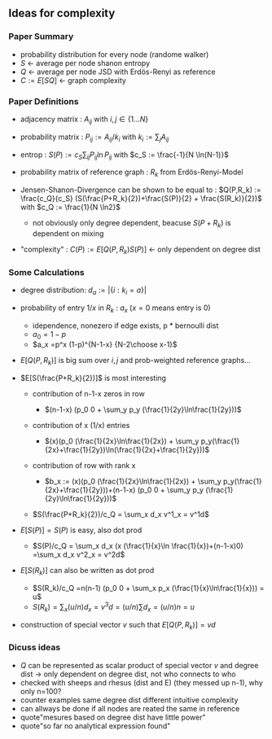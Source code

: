 ## Ideas for complexity

### Paper Summary
- probability distribution for every node  (randome walker)
- $S$ <- average per node shanon entropy
- $Q$ <- average per node JSD with Erdös-Renyi as reference
- $C := E[SQ]$ <- graph complexity

### Paper Definitions
- adjacency matrix : $A_{ij}$ with $i,j \in \{1...N\}$

- probability matrix : $P_{ij} := A_{ij}/k_i$ with $k_i :=\sum_j A_{ij}$

- entrop : $S(P) := c_S \sum_{ij}P_{ij}\ln P_{ij}$ with $c_S := \frac{-1}{N \ln(N-1)}$

- probability matrix of reference graph : $R_k$ from Erdös-Renyi-Model

- Jensen-Shanon-Divergence can be shown to be equal to : $Q(P,R_k) := \frac{c_Q}{c_S} (S(\frac{P+R_k}{2})+\frac{S(P)}{2} + \frac{S(R_k)}{2})$ with $c_Q := \frac{1}{N \ln2}$

  - not obviously only degree dependent, beacuse $S(P+R_k)$ is dependent on mixing

- "complexity" : $C(P):= E[Q(P,R_k)S(P)]$ <- only dependent on degree dist

### Some Calculations
- degree distribution: $d_a := |\{i:k_i=a\}|$

- probability of entry $1/x$ in $R_k$ : $a_x$ ($x=0$ means entry is 0)
    - idependence, nonezero if edge exists, p * bernoulli dist
    - $a_0 = 1-p$
    - $a_x =p^x (1-p)^{N-1-x} {N-2\choose x-1}$

- $E[Q(P,R_k)]$ is big sum over $i,j$ and prob-weighted reference graphs...
- $E[S(\frac{P+R_k}{2})]$ is most interesting
  - contribution of n-1-x zeros in row
    - $(n-1-x) (p_0 0 + \sum_y p_y (\frac{1}{2y}\ln\frac{1}{2y}))$
      
  - contribution of x (1/x) entries
    - $(x)(p_0 (\frac{1}{2x}\ln\frac{1}{2x}) +  \sum_y p_y(\frac{1}{2x}+\frac{1}{2y})\ln(\frac{1}{2x}+\frac{1}{2y}))$
  - contribution of row with rank x
    - $b_x := (x)(p_0 (\frac{1}{2x}\ln\frac{1}{2x}) +  \sum_y p_y(\frac{1}{2x}+\frac{1}{2y}))+(n-1-x) (p_0 0 + \sum_y p_y (\frac{1}{2y}\ln\frac{1}{2y}))$

  - $S(\frac{P+R_k}{2})/c_Q = \sum_x d_x v^1_x = v^1d$

- $E[S(P)] = S(P)$ is easy, also dot prod
  - $S(P)/c_Q = \sum_x d_x (x (\frac{1}{x}\ln \frac{1}{x})+(n-1-x)0) =\sum_x d_x v^2_x = v^2d$

- $E[S(R_k)]$ can also be written as dot prod
  - $S(R_k)/c_Q =n(n-1) (p_0 0 + \sum_x p_x (\frac{1}{x}\ln\frac{1}{x})) = u$
  - $S(R_k) = \sum_x (u/n) d_x  = v^3d =  (u/n)\sum d_x = (u/n)n= u$  

- construction of special vector $v$ such that $E[Q(P,R_k)] = vd$



### Dicuss ideas
- $Q$ can be represented as scalar product of special vector $v$ and degree dist -> only dependent on degree dist, not who connects to who
- checked with sheeps and rhesus (dist and E) (they messed up n-1), why only n=100?
- counter examples same degree dist different intuitive complexity
- can allways be done if all nodes are reated the same in reference
- quote"mesures based on degree dist have little power"
- quote"so far no analytical expression found"